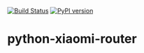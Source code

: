 [![Build Status](https://travis-ci.org/RiRomain/python-xiaomi-router.svg?branch=master)](https://travis-ci.org/RiRomain/python-xiaomi-router) [![PyPI version](https://badge.fury.io/py/xiaomirouter.svg)](https://badge.fury.io/py/xiaomirouter)

# python-xiaomi-router